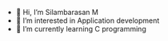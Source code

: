 - 👋 Hi, I’m Silambarasan M
- 👀 I’m interested in Application development
- 🌱 I’m currently learning C programming



